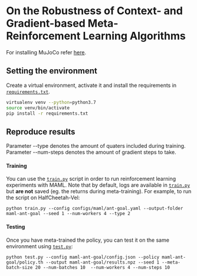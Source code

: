 # On the Robustness of Context- and Gradient-based Meta-Reinforcement Learning Algorithms

For installing MuJoCo refer [here](https://github.com/openai/mujoco-py).

## Setting the environment

Create a virtual environment, activate it and install the requirements in [`requirements.txt`](requirements.txt).
```bash
virtualenv venv --python=python3.7
source venv/bin/activate
pip install -r requirements.txt
```

## Reproduce results

Parameter --type denotes the amount of quaters included during training.
Parameter --num-steps denotes the amount of gradient steps to take.

#### Training
You can use the [`train.py`](train.py) script in order to run reinforcement learning experiments with MAML. Note that by default, logs are available in [`train.py`](train.py) but **are not** saved (eg. the returns during meta-training). For example, to run the script on HalfCheetah-Vel:
```
python train.py --config configs/maml/ant-goal.yaml --output-folder maml-ant-goal --seed 1 --num-workers 4 --type 2
```

#### Testing
Once you have meta-trained the policy, you can test it on the same environment using [`test.py`](test.py):
```
python test.py --config maml-ant-goal/config.json --policy maml-ant-goal/policy.th --output maml-ant-goal/results.npz --seed 1 --meta-batch-size 20 --num-batches 10  --num-workers 4 --num-steps 10
